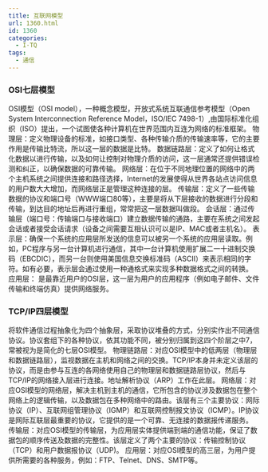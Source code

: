 ```yaml
---
title: 互联网模型
url: 1360.html
id: 1360
categories:
  - I·TQ
tags:
  - 通信
---
```


### OSI七层模型

OSI模型（OSI model），一种概念模型，开放式系统互联通信参考模型（Open System Interconnection Reference Model，ISO/IEC 7498-1）,由国际标准化组织（ISO）提出，一个试图使各种计算机在世界范围内互连为网络的标准框架。 物理层：定义物理设备的标准，如接口类型、各种传输介质的传输速率等，它的主要作用是传输比特流，所以这一层的数据是比特。 数据链路层：定义了如何让格式化数据以进行传输，以及如何让控制对物理介质的访问，这一层通常还提供错误检测和纠正，以确保数据的可靠传输。 网络层：在位于不同地理位置的网络中的两个主机系统之间提供连接和路径选择，Internet的发展使得从世界各站点访问信息的用户数大大增加，而网络层正是管理这种连接的层。 传输层：定义了一些传输数据的协议和端口号（WWW端口80等），主要是将从下层接收的数据进行分段和传输，到达目的地址后再进行重组，常常把这一层数据叫做段。 会话层：通过传输层（端口号：传输端口与接收端口）建立数据传输的通路，主要在系统之间发起会话或者接受会话请求（设备之间需要互相认识可以是IP、MAC或者主机名）。 表示层：确保一个系统的应用层所发送的信息可以被另一个系统的应用层读取。例如，PC程序与另一台计算机进行通信，其中一台计算机使用扩展二一十进制交换码（EBCDIC），而另一台则使用美国信息交换标准码（ASCII）来表示相同的字符。如有必要，表示层会通过使用一种通格式来实现多种数据格式之间的转换。 应用层： 是最靠近用户的OSI层，这一层为用户的应用程序（例如电子邮件、文件传输和终端仿真）提供网络服务。

### TCP/IP四层模型

将软件通信过程抽象化为四个抽象层，采取协议堆叠的方式，分别实作出不同通信协议。协议套组下的各种协议，依其功能不同，被分别归属到这四个阶层之中7，常被视为是简化的七层OSI模型。 物理链路层：对应OSI模型中的低两层（物理层和数据链路层），监视数据在主机和网络之间的交换。TCP/IP本身并未定义该层的协议，而是由参与互连的各网络使用自己的物理层和数据链路层协议，然后与TCP/IP的网络接入层进行连接。地址解析协议（ARP）工作在此层。 网络层：对应OSI模型的网络层，解决主机到主机的通信，它所包含的协议涉及数据包在整个网络上的逻辑传输，以及数据包在多种网络中的路由。该层有三个主要协议：网际协议（IP）、互联网组管理协议（IGMP）和互联网控制报文协议（ICMP）。IP协议是网际互联层最重要的协议，它提供的是一个可靠、无连接的数据报传递服务。 传输层：对应OSI模型的传输层，为应用层实体提供端到端的通信功能，保证了数据包的顺序传送及数据的完整性。该层定义了两个主要的协议：传输控制协议（TCP）和用户数据报协议（UDP)。 应用层：对应OSI模型的高三层，为用户提供所需要的各种服务，例如：FTP、Telnet、DNS、SMTP等。